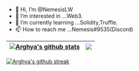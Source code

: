 - 👋 Hi, I’m @NemesisLW
- 👀 I’m interested in ...Web3.
- 🌱 I’m currently learning ...Solidity,Truffle. 
- 📫 How to reach me ...Nemesis#9535(Discord)

<!---
NemesisLW/NemesisLW is a ✨ special ✨ repository because its `README.md` (this file) appears on your GitHub profile.
You can click the Preview link to take a look at your changes.
--->

| <a href="https://github.com/anuraghazra/github-readme-stats"><img align="center" src="https://github-readme-stats.vercel.app/api?username=NemesisLW&show_icons=true&theme=dracula&include_all_commits=true&hide_border=true" alt="Arghya's github stats" /></a> | <a href="https://github.com/anuraghazra/github-readme-stats"><img align="center" src="https://github-readme-stats.vercel.app/api/top-langs/?username=NemesisLW&layout=compact&hide=css,scss&theme=darcula&hide_border=true" /></a> |
| ------------- | ------------- |


[<img align="center" src="https://streak-stats.demolab.com/?user=NemesisLW&theme=darcula" alt="Arghya's github streak" />](https://git.io/streak-stats)
